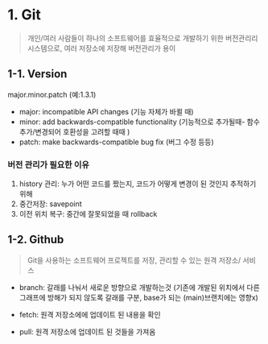 
# 1. Git
> 개인/여러 사람들이 하나의 소프트웨어를 효율적으로 개발하기 위한 버전관리리 시스템으로, 여러 저장소에 저장해 버전관리가 용이

## 1-1. Version
major.minor.patch (예:1.3.1)
- major: incompatible API changes (기능 자체가 바뀔 때)
- minor: add backwards-compatible functionality (기능적으로 추가될때- 함수 추가/변경되어 호환성을 고려할 때때 )
- patch: make backwards-compatible bug fix (버그 수정 등등)

### 버전 관리가 필요한 이유
1. history 관리: 누가 어떤 코드를 짰는지, 코드가 어떻게 변경이 된 것인지 추적하기 위해
2. 중간저장: savepoint 
3. 이전 위치 복구: 중간에 잘못되었을 때 rollback

## 1-2. Github
> Git을 사용하는 소프트웨어 프로젝트를 저장, 관리할 수 있는 원격 저장소/ 서비스 

- branch: 갈래를 나눠서 새로운 방향으로 개발하는것 (기존에 개발된 위치에서 다른 그래프에 방해가 되지 않도록 갈래를 구분, base가 되는 (main)브랜치에는 영향x) 

- fetch: 원격 저장소에에 업데이트 된 내용을 확인
- pull: 원격 저장소에 업데이트 된 것들을 가져옴 
